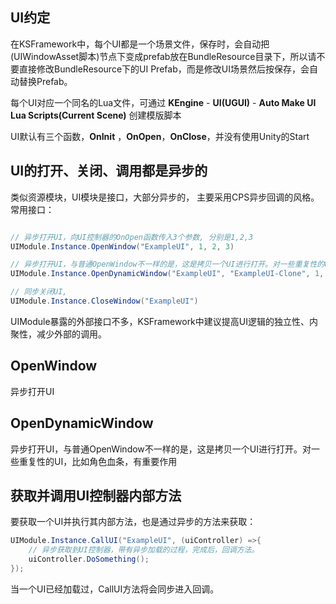 

## UI约定

在KSFramework中，每个UI都是一个场景文件，保存时，会自动把(UIWindowAsset脚本)节点下变成prefab放在BundleResource目录下，所以请不要直接修改BundleResource下的UI Prefab，而是修改UI场景然后按保存，会自动替换Prefab。

每个UI对应一个同名的Lua文件，可通过 **KEngine** - **UI(UGUI)** - **Auto Make UI Lua Scripts(Current Scene)** 创建模版脚本

UI默认有三个函数，**OnInit** ，**OnOpen**，**OnClose**，并没有使用Unity的Start

## UI的打开、关闭、调用都是异步的

类似资源模块，UI模块是接口，大部分异步的， 主要采用CPS异步回调的风格。常用接口：

```csharp

// 异步打开UI，向UI控制器的OnOpen函数传入3个参数, 分别是1,2,3
UIModule.Instance.OpenWindow("ExampleUI", 1, 2, 3)

// 异步打开UI，与普通OpenWindow不一样的是，这是拷贝一个UI进行打开。对一些重复性的UI，比如角色血条，有重要作用。
UIModule.Instance.OpenDynamicWindow("ExampleUI", "ExampleUI-Clone", 1, 2, 3)

// 同步关闭UI,
UIModule.Instance.CloseWindow("ExampleUI")
```

UIModule暴露的外部接口不多，KSFramework中建议提高UI逻辑的独立性、内聚性，减少外部的调用。

## OpenWindow

异步打开UI

## OpenDynamicWindow

异步打开UI，与普通OpenWindow不一样的是，这是拷贝一个UI进行打开。对一些重复性的UI，比如角色血条，有重要作用

## 获取并调用UI控制器内部方法

要获取一个UI并执行其内部方法，也是通过异步的方法来获取：

```csharp
UIModule.Instance.CallUI("ExampleUI", (uiController) =>{
    // 异步获取到UI控制器，带有异步加载的过程，完成后，回调方法。
    uiController.DoSomething();
});
```

当一个UI已经加载过，CallUI方法将会同步进入回调。
